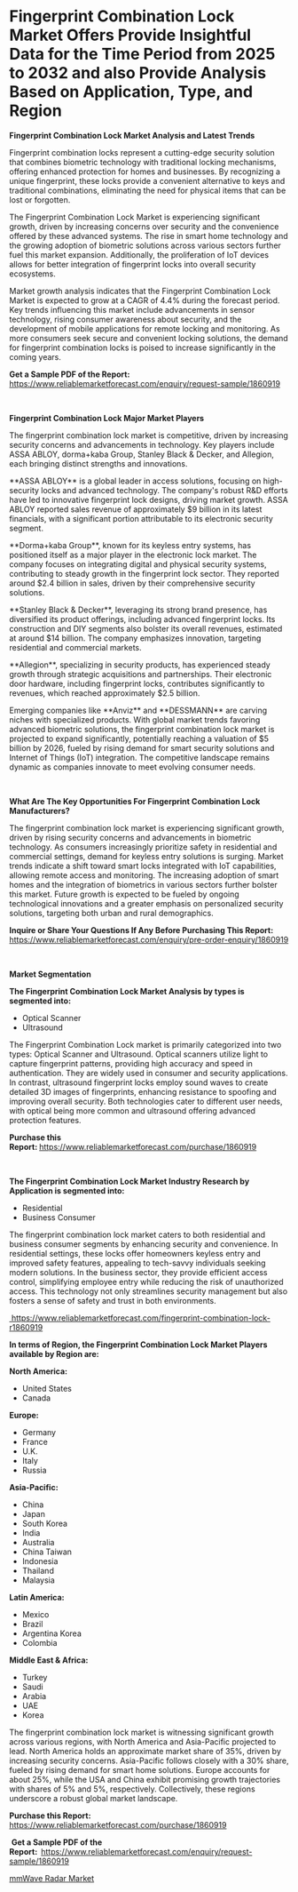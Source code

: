 <p><h1>Fingerprint Combination Lock Market Offers Provide Insightful Data for the Time Period from 2025 to 2032 and also Provide Analysis Based on Application, Type, and Region</h1></p><p><strong>Fingerprint Combination Lock Market Analysis and Latest Trends</strong></p>
<p><p>Fingerprint combination locks represent a cutting-edge security solution that combines biometric technology with traditional locking mechanisms, offering enhanced protection for homes and businesses. By recognizing a unique fingerprint, these locks provide a convenient alternative to keys and traditional combinations, eliminating the need for physical items that can be lost or forgotten. </p><p>The Fingerprint Combination Lock Market is experiencing significant growth, driven by increasing concerns over security and the convenience offered by these advanced systems. The rise in smart home technology and the growing adoption of biometric solutions across various sectors further fuel this market expansion. Additionally, the proliferation of IoT devices allows for better integration of fingerprint locks into overall security ecosystems.</p><p>Market growth analysis indicates that the Fingerprint Combination Lock Market is expected to grow at a CAGR of 4.4% during the forecast period. Key trends influencing this market include advancements in sensor technology, rising consumer awareness about security, and the development of mobile applications for remote locking and monitoring. As more consumers seek secure and convenient locking solutions, the demand for fingerprint combination locks is poised to increase significantly in the coming years.</p></p>
<p><strong>Get a Sample PDF of the Report:&nbsp;</strong> <a href="https://www.reliablemarketforecast.com/enquiry/request-sample/1860919?utm_campaign=2480&utm_medium=2&utm_source=Github&utm_content=ia&utm_term=11022025&utm_id=fingerprint-combination-lock">https://www.reliablemarketforecast.com/enquiry/request-sample/1860919</a></p>
<p>&nbsp;</p>
<p><strong>Fingerprint Combination Lock Major Market Players</strong></p>
<p><p>The fingerprint combination lock market is competitive, driven by increasing security concerns and advancements in technology. Key players include ASSA ABLOY, dorma+kaba Group, Stanley Black & Decker, and Allegion, each bringing distinct strengths and innovations.</p><p>**ASSA ABLOY** is a global leader in access solutions, focusing on high-security locks and advanced technology. The company's robust R&D efforts have led to innovative fingerprint lock designs, driving market growth. ASSA ABLOY reported sales revenue of approximately $9 billion in its latest financials, with a significant portion attributable to its electronic security segment.</p><p>**Dorma+kaba Group**, known for its keyless entry systems, has positioned itself as a major player in the electronic lock market. The company focuses on integrating digital and physical security systems, contributing to steady growth in the fingerprint lock sector. They reported around $2.4 billion in sales, driven by their comprehensive security solutions.</p><p>**Stanley Black & Decker**, leveraging its strong brand presence, has diversified its product offerings, including advanced fingerprint locks. Its construction and DIY segments also bolster its overall revenues, estimated at around $14 billion. The company emphasizes innovation, targeting residential and commercial markets.</p><p>**Allegion**, specializing in security products, has experienced steady growth through strategic acquisitions and partnerships. Their electronic door hardware, including fingerprint locks, contributes significantly to revenues, which reached approximately $2.5 billion.</p><p>Emerging companies like **Anviz** and **DESSMANN** are carving niches with specialized products. With global market trends favoring advanced biometric solutions, the fingerprint combination lock market is projected to expand significantly, potentially reaching a valuation of $5 billion by 2026, fueled by rising demand for smart security solutions and Internet of Things (IoT) integration. The competitive landscape remains dynamic as companies innovate to meet evolving consumer needs.</p></p>
<p>&nbsp;</p>
<p><strong>What Are The Key Opportunities For Fingerprint Combination Lock Manufacturers?</strong></p>
<p><p>The fingerprint combination lock market is experiencing significant growth, driven by rising security concerns and advancements in biometric technology. As consumers increasingly prioritize safety in residential and commercial settings, demand for keyless entry solutions is surging. Market trends indicate a shift toward smart locks integrated with IoT capabilities, allowing remote access and monitoring. The increasing adoption of smart homes and the integration of biometrics in various sectors further bolster this market. Future growth is expected to be fueled by ongoing technological innovations and a greater emphasis on personalized security solutions, targeting both urban and rural demographics.</p></p>
<p><strong>Inquire or Share Your Questions If Any Before Purchasing This Report:</strong> <a href="https://www.reliablemarketforecast.com/enquiry/pre-order-enquiry/1860919?utm_campaign=2480&utm_medium=2&utm_source=Github&utm_content=ia&utm_term=11022025&utm_id=fingerprint-combination-lock">https://www.reliablemarketforecast.com/enquiry/pre-order-enquiry/1860919</a></p>
<p>&nbsp;</p>
<p><strong>Market Segmentation</strong></p>
<p><strong>The Fingerprint Combination Lock Market Analysis by types is segmented into:</strong></p>
<p><ul><li>Optical Scanner</li><li>Ultrasound</li></ul></p>
<p><p>The Fingerprint Combination Lock market is primarily categorized into two types: Optical Scanner and Ultrasound. Optical scanners utilize light to capture fingerprint patterns, providing high accuracy and speed in authentication. They are widely used in consumer and security applications. In contrast, ultrasound fingerprint locks employ sound waves to create detailed 3D images of fingerprints, enhancing resistance to spoofing and improving overall security. Both technologies cater to different user needs, with optical being more common and ultrasound offering advanced protection features.</p></p>
<p><strong>Purchase this Report:&nbsp;</strong><a href="https://www.reliablemarketforecast.com/purchase/1860919?utm_campaign=2480&utm_medium=2&utm_source=Github&utm_content=ia&utm_term=11022025&utm_id=fingerprint-combination-lock">https://www.reliablemarketforecast.com/purchase/1860919</a></p>
<p>&nbsp;</p>
<p><strong>The Fingerprint Combination Lock Market Industry Research by Application is segmented into:</strong></p>
<p><ul><li>Residential</li><li>Business Consumer</li></ul></p>
<p><p>The fingerprint combination lock market caters to both residential and business consumer segments by enhancing security and convenience. In residential settings, these locks offer homeowners keyless entry and improved safety features, appealing to tech-savvy individuals seeking modern solutions. In the business sector, they provide efficient access control, simplifying employee entry while reducing the risk of unauthorized access. This technology not only streamlines security management but also fosters a sense of safety and trust in both environments.</p></p>
<p><a href="https://www.reliablemarketforecast.com/fingerprint-combination-lock-r1860919?utm_campaign=2480&utm_medium=2&utm_source=Github&utm_content=ia&utm_term=11022025&utm_id=fingerprint-combination-lock">&nbsp;https://www.reliablemarketforecast.com/fingerprint-combination-lock-r1860919</a></p>
<p><strong>In terms of Region, the Fingerprint Combination Lock Market Players available by Region are:</strong></p>
<p>
    <p> <strong> North America: </strong>
        <ul>
            <li>United States</li>
            <li>Canada</li>
        </ul>
        </p> 
    <p> <strong> Europe: </strong>
        <ul>
            <li>Germany</li>
            <li>France</li>
            <li>U.K.</li>
            <li>Italy</li>
            <li>Russia</li>
        </ul>
        </p> 
    <p> <strong> Asia-Pacific: </strong>
        <ul>
            <li>China</li>
            <li>Japan</li>
            <li>South Korea</li>
            <li>India</li>
            <li>Australia</li>
            <li>China Taiwan</li>
            <li>Indonesia</li>
            <li>Thailand</li>
            <li>Malaysia</li>
        </ul>
        </p> 
    <p> <strong> Latin America: </strong>
        <ul>
            <li>Mexico</li>
            <li>Brazil</li>
            <li>Argentina Korea</li>
            <li>Colombia</li>
        </ul>
        </p> 
    <p> <strong> Middle East & Africa: </strong>
        <ul>
            <li>Turkey</li>
            <li>Saudi</li>
            <li>Arabia</li>
            <li>UAE</li>
            <li>Korea</li>
        </ul>
    </p>
    </p>
<p><p>The fingerprint combination lock market is witnessing significant growth across various regions, with North America and Asia-Pacific projected to lead. North America holds an approximate market share of 35%, driven by increasing security concerns. Asia-Pacific follows closely with a 30% share, fueled by rising demand for smart home solutions. Europe accounts for about 25%, while the USA and China exhibit promising growth trajectories with shares of 5% and 5%, respectively. Collectively, these regions underscore a robust global market landscape.</p></p>
<p><strong>Purchase this Report: </strong><a href="https://www.reliablemarketforecast.com/purchase/1860919?utm_campaign=2480&utm_medium=2&utm_source=Github&utm_content=ia&utm_term=11022025&utm_id=fingerprint-combination-lock">https://www.reliablemarketforecast.com/purchase/1860919</a></p>
<p>&nbsp;<strong>Get a Sample PDF of the Report:&nbsp;&nbsp;</strong><a href="https://www.reliablemarketforecast.com/enquiry/request-sample/1860919?utm_campaign=2480&utm_medium=2&utm_source=Github&utm_content=ia&utm_term=11022025&utm_id=fingerprint-combination-lock">https://www.reliablemarketforecast.com/enquiry/request-sample/1860919</a></p>
<p><strong></strong></p>
<p><p><a href="https://github.com/raeezkenedz/Market-Research-Report-List-1/blob/main/mmwave-radar-market.md?utm_campaign=2480&utm_medium=2&utm_source=Github&utm_content=ia&utm_term=11022025&utm_id=fingerprint-combination-lock">mmWave Radar Market</a></p></p>